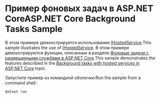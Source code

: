 # <a name="aspnet-core-background-tasks-sample"></a><span data-ttu-id="7fc5e-101">Пример фоновых задач в ASP.NET Core</span><span class="sxs-lookup"><span data-stu-id="7fc5e-101">ASP.NET Core Background Tasks Sample</span></span>

<span data-ttu-id="7fc5e-102">В этом примере демонстрируется использование [IHostedService](https://docs.microsoft.com/dotnet/api/microsoft.extensions.hosting.ihostedservice).</span><span class="sxs-lookup"><span data-stu-id="7fc5e-102">This sample illustrates the use of [IHostedService](https://docs.microsoft.com/dotnet/api/microsoft.extensions.hosting.ihostedservice).</span></span> <span data-ttu-id="7fc5e-103">В этом примере демонстрируются функции, описанные в разделе [Фоновые задачи с размещенными службами в ASP.NET Core](https://docs.microsoft.com/aspnet/core/fundamentals/host/hosted-services).</span><span class="sxs-lookup"><span data-stu-id="7fc5e-103">This sample demonstrates the features described in the [Background tasks with hosted services in ASP.NET Core](https://docs.microsoft.com/aspnet/core/fundamentals/host/hosted-services) topic.</span></span>

<span data-ttu-id="7fc5e-104">Запустите пример из командной оболочки:</span><span class="sxs-lookup"><span data-stu-id="7fc5e-104">Run the sample from a command shell:</span></span>

```
dotnet run
```
